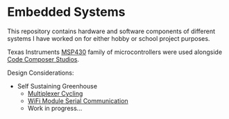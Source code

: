 # Embedded Systems

This repository contains hardware and software components of different systems I have worked on for either hobby or school project purposes.

Texas Instruments [MSP430](https://www.ti.com/microcontrollers-mcus-processors/microcontrollers/msp430-microcontrollers/overview.html?keyMatch=MSP430) family of microcontrollers were used alongside [Code Composer Studios](https://www.ti.com/tool/CCSTUDIO?keyMatch=CCS).

Design Considerations:
- Self Sustaining Greenhouse
  - [Multiplexer Cycling](https://github.com/KalebOTB/Embedded-Systems/tree/main/Multiplexer_Cycling)
  - [WiFi Module Serial Communication](https://github.com/KalebOTB/Embedded-Systems/tree/main/WiFi_Module_Serial_Communication)
  - Work in progress...


